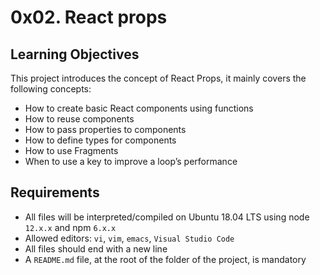 # 0x02. React props

## Learning Objectives
This project introduces the concept of React Props, it mainly covers the following concepts:

- How to create basic React components using functions
- How to reuse components
- How to pass properties to components
- How to define types for components
- How to use Fragments
- When to use a key to improve a loop’s performance

## Requirements

- All files will be interpreted/compiled on Ubuntu 18.04 LTS using node `12.x.x` and npm `6.x.x`
- Allowed editors: `vi`, `vim`, `emacs`, `Visual Studio Code`
- All files should end with a new line
- A `README.md` file, at the root of the folder of the project, is mandatory